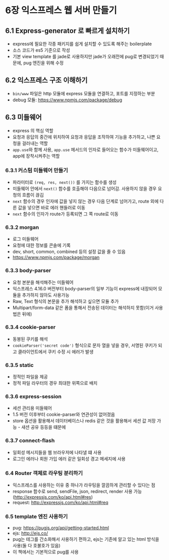 # 6장 익스프레스 웹 서버 만들기

## 6.1 Express-generator 로 빠르게 설치하기

* express에 필요한 각종 패키지를 쉽게 설치할 수 있도록 해주는 boilerplate
* 소스 코드가 es5 기준으로 작성
* 기본 view template 를 jade로 사용하지만 jade가 오래전에 pug로 변경되었기 때문에, pug 엔진을 위해 수정

## 6.2 익스프레스 구조 이해하기

* `bin/www` 파일은 http 모듈에 express 모듈을 연결하고, 포트를 지정하는 부분
* debug 모듈: https://www.npmjs.com/package/debug

## 6.3 미들웨어

* express 의 핵심 역할
* 요청과 응답의 중간에 위치하여 요청과 응답을 조작하여 기능을 추가하고, 나쁜 요청을 걸러내는 역할
* `app.use`와 함께 사용, `app.use` 메서드의 인자로 들어오는 함수가 미들웨어이고, app에 장착시켜주는 역할

### 6.3.1 커스텀 미들웨어 만들기

* 파라미터로 `(req, res, next())` 를 가지는 함수를 생성
* 미들웨어 안에서 `next()` 함수를 호출해야 다음으로 넘어감. 사용하지 않을 경우 요청의 흐름이 끊김
* `next` 함수의 경우 인자에 값을 넣지 않는 경우 다음 단계로 넘어가고, route 외에 다른 값을 넣으면 바로 에러 핸들러로 이동
* `next` 함수의 인자가 route가 등록되면 그 쪽 route로 이동

### 6.3.2 morgan

* 로그 미들웨어
* 요청에 대한 정보를 콘솔에 기록
* dev, short, common, combined 등의 설정 값을 줄 수 있음
* https://www.npmjs.com/package/morgan

### 6.3.3 body-parser

* 요청 본분을 해석해주는 미들웨어
* 익스프레스 4.16.0 버전부터 body-parser의 일부 기능이 express에 내장되어 모듈을 추가하지 않아도 사용가능
* Raw, Text 형식의 본문을 추가 해석하고 싶으면 모듈 추가
* Multipart/form-data 같은 폼을 통해서 전송된 데이터는 해석하지 못함(이거 사용법은 뒤에)

### 6.3.4 cookie-parser

* 동봉된 쿠키를 해석
* `cookieParser('secret code')` 형식으로 문자 열을 넣을 경우, 서명된 쿠키가 되고 클라이언트에서 쿠키 수정 시 에러가 발생

### 6.3.5 static

* 정적인 파일을 제공
* 정적 파일 라우터의 경우 최대한 위쪽으로 배치

### 6.3.6 express-session

* 세션 관리용 미들웨어
* 1.5 버전 이후부터 cookie-parser와 연관성이 없어졌음
* store 옵션을 활용해서 데이터베이스나 redis 같은 것을 활용해서 세션 값 저장 가능 - 새션 공유 등등을 떄문에

### 6.3.7 connect-flash

* 일회성 메시지들을 웹 브라우저에 나타낼 떄 사용
* 로그인 에러나 회원 가입 에러 같은 일회성 경고 메세지에 사용

### 6.4 Router 객체로 라우팅 분리하기

* 익스프레스를 사용하는 이유 중 하나가 라우팅을 깔끔하게 관리할 수 있다는 점
* response 함수로 send, sendFile, json, redirect, render 사용 가능(http://expressjs.com/ko/api.html#res)
* request: http://expressjs.com/ko/api.html#req

### 6.5 template 엔진 사용하기

* pug: https://pugjs.org/api/getting-started.html
* ejs: http://ejs.co/
* pug는 테그를 간소화해서 사용하기 편하고, ejs는 기존에 알고 있는 html 방식을 사용(둘 다 호불호가 있음)
* 이 책에서는 기본적으로 pug를 사용



